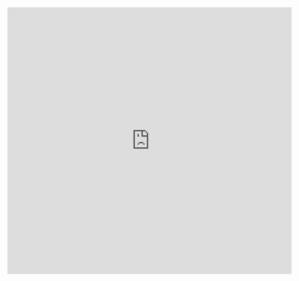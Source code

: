 <!-- no index --><!-- <button onclick = "navigator.clipboard.writeText(get_meta())">Copy Error Data</button> --><iframe src="https://docs.google.com/forms/d/e/1FAIpQLSegJdCcd3Nzx_imuSzrVCjWEldT_zEVM7D3o6Q44NMO2H8ksQ/viewform?embedded=true"  width="640" height="600" frameborder="0" marginheight="0" marginwidth="0">Loading…</iframe>
<!-- LAST EDITED Wed Nov  8 14:23:42 2023 LAST EDITED-->